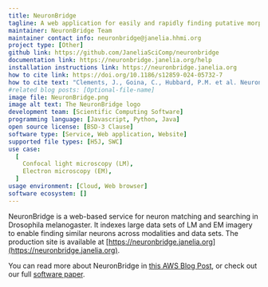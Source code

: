 ```yaml
---
title: NeuronBridge
tagline: A web application for easily and rapidly finding putative morphological matches between large data sets of neurons imaged using different modalities
maintainer: NeuronBridge Team
maintainer contact info: neuronbridge@janelia.hhmi.org
project type: [Other]
github link: https://github.com/JaneliaSciComp/neuronbridge
documentation link: https://neuronbridge.janelia.org/help
installation instructions link: https://neuronbridge.janelia.org
how to cite link: https://doi.org/10.1186/s12859-024-05732-7
how to cite text: "Clements, J., Goina, C., Hubbard, P.M. et al. NeuronBridge: an intuitive web application for neuronal morphology search across large data sets. BMC Bioinformatics 25, 114 (2024)."
#related blog posts: [Optional-file-name]
image file: NeuronBridge.png
image alt text: The NeuronBridge logo
development team: [Scientific Computing Software]
programming language: [Javascript, Python, Java]
open source license: [BSD-3 Clause]
software type: [Service, Web application, Website]
supported file types: [H5J, SWC]
use case:
  [
    Confocal light microscopy (LM),
    Electron microscopy (EM),
  ]
usage environment: [Cloud, Web browser]
software ecosystem: []
---
```


NeuronBridge is a web-based service for neuron matching and searching in Drosophila melanogaster. It indexes large data sets of LM and EM imagery to enable finding similar neurons across modalities and data sets. The production site is available at [https://neuronbridge.janelia.org](https://neuronbridge.janelia.org).

You can read more about NeuronBridge in [this AWS Blog Post](https://aws.amazon.com/blogs/architecture/scaling-neuroscience-research-on-aws/), or check out our full [software paper](https://doi.org/10.1186/s12859-024-05732-7).
